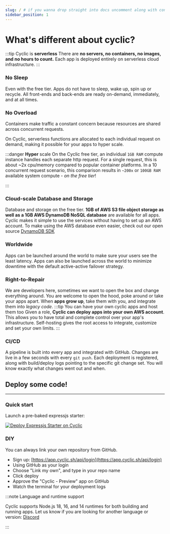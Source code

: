 ```yaml
---
slug: / # if you wanna drop straight into docs uncomment along with config change
sidebar_position: 1
---
```


# What's different about cyclic?

<head>
    <link rel="stylesheet" href="https://cdnjs.cloudflare.com/ajax/libs/font-awesome/6.0.0-beta2/css/all.min.css" />
</head>

:::tip  Cyclic is **serverless**
There are **no servers, no containers, no images, and no hours to count.** Each app is deployed entirely on serverless cloud infrastructure.
:::
### No Sleep

Even with the free tier. Apps do not have to sleep, wake up, spin up or recycle. All front-ends and back-ends are ready on-demand, immediately, and at all times. 

### No Overload

Containers make traffic a constant concern because resources are shared across concurrent requests. 

On Cyclic, serverless functions are allocated to each individual request on demand, making it possible for your apps to hyper scale.


:::danger **Hyper** scale 
On the Cyclic free tier, an individual `1GB RAM` compute instance handles each separate http request. For a single request, this is about ~2x cpu/memory compared to popular container platforms. In a 10 concurrent request scenario, this comparison results in `~200x` or `100GB RAM` available system compute - _on the free tier_!

:::
<!-- Since apps are only actually running for a This means there are no minutes or hours to measure -->

### Cloud-scale Database and Storage
Database and storage on the free tier. **1GB of AWS S3 file object storage as well as a 1GB AWS DynamoDB NoSQL database** are available for all apps. Cyclic
makes it simple to use the services without having to set up an AWS account. To make using the AWS database even easier, check out our open source [DynamoDB SDK](https://github.com/cyclic-software/db-sdk)

### Worldwide
Apps can be launched around the world to make sure your users see the least latency. Apps can also be launched across the world to minimize downtime with the default active-active failover strategy. 


### Right-to-Repair
We are developers here, sometimes we want to open the box and change everything around. You are welcome to open the hood, poke around or take your apps apart. When **apps grow up**, take them with you, and integrate them into _legacy code_.
:::tip  You can have your own cyclic apps and host them too
Given a role, **Cyclic can deploy apps into your own AWS account**. This allows you to have total and complete control over your app's infrastructure. Self-hosting gives the root access to integrate, customize and set your own limits.
:::

### CI/CD
A pipeline is built into every app and integrated with GitHub. Changes are live in a few seconds with every `git push`. Each deployment is registered, along with build/deploy logs pointing to the specific git change set. You will know exactly what changes went out and when. 



## Deploy some code!
----------
### Quick start

Launch a pre-baked expressjs starter:

[![Deploy Expressjs Starter on Cyclic](/img/cyclic/deploy.svg)](https://app.cyclic.sh/api/app/deploy/cyclic-software/express-hello-world)

### DIY

You can always link your own repository from GitHub.

- Sign up: [https://app.cyclic.sh/api/login](https://app.cyclic.sh/api/login)
- Using GitHub as your login
- Choose "Link my own", and type in your repo name
- Click deploy
- Approve the "Cyclic - Preview" app on GitHub
- Watch the terminal for your deployment logs


:::note Language and runtime support

Cyclic supports Node.js 18, 16, and 14 runtimes for both building and running apps. Let us know if you are looking for another language or version: [<i className="fab fa-discord"></i>  Discord](https://discord.gg/huhcqxXCbE) 


:::

